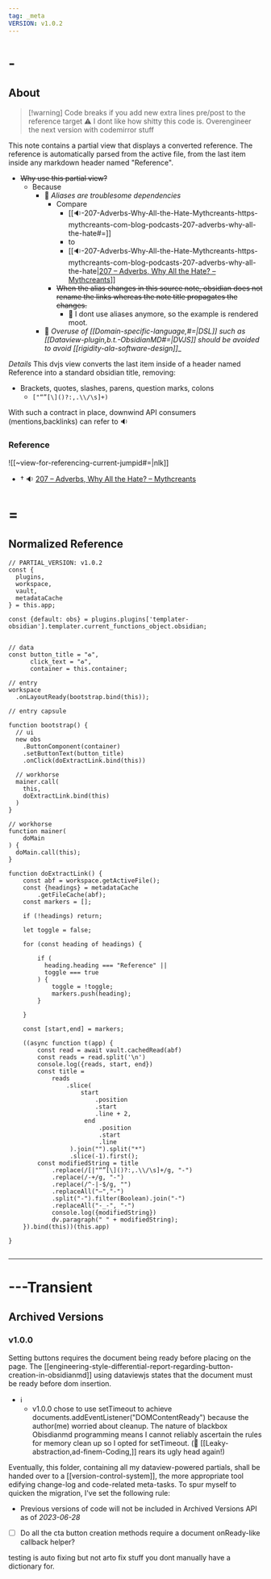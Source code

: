 ```yaml
---
tag: _meta
VERSION: v1.0.2
---
```


# -

## About
> [!warning] Code breaks if you add new extra lines pre/post to the reference target
> ⚠ I dont like how shitty this code is. Overengineer the next version with codemirror stuff

This note contains a partial view that displays a converted reference.
The reference is automatically parsed from the active file, from the last item inside any markdown header named "Reference".

- ~~Why use this partial view?~~
  - Because
    - 📁 _Aliases are troublesome dependencies_
      - Compare
        -  [[🔉-207-Adverbs-Why-All-the-Hate-Mythcreants-https-mythcreants-com-blog-podcasts-207-adverbs-why-all-the-hate#=]]
          -  to
        -  [[🔉-207-Adverbs-Why-All-the-Hate-Mythcreants-https-mythcreants-com-blog-podcasts-207-adverbs-why-all-the-hate|[207 – Adverbs, Why All the Hate? – Mythcreants](https://mythcreants.com/blog/podcasts/207-adverbs-why-all-the-hate/)]]
      - ~~When the alias changes in this source note, obsidian does not rename the links whereas the note title propagates the changes.~~
        - 🤔 I dont use aliases anymore, so the example is rendered moot. 
    - 📁 _Overuse of [[Domain-specific-language,#=|DSL]] such as [[Dataview-plugin,b.t.-ObsidianMD#=|DVJS]] should be avoided to avoid [[rigidity-ala-software-design]]__

_Details_
This dvjs view converts the last item inside of a header named Reference into a standard obsidian title, removing:

- Brackets, quotes, slashes, parens, question marks, colons
  - `["“”[\]()?:,.\\/\s]+)`

With such a contract in place, downwind API consumers (mentions,backlinks) can refer to 🔉

### Reference

![[~view-for-referencing-current-jumpid#=|nlk]]
- † 🔉 [207 – Adverbs, Why All the Hate? – Mythcreants](https://mythcreants.com/blog/podcasts/207-adverbs-why-all-the-hate/)

# =

## Normalized Reference

```dataviewjs
// PARTIAL_VERSION: v1.0.2
const {
  plugins, 
  workspace, 
  vault, 
  metadataCache
} = this.app;

const {default: obs} = plugins.plugins['templater-obsidian'].templater.current_functions_object.obsidian;


// data
const button_title = "♻",
      click_text = "♻",
      container = this.container;

// entry
workspace
  .onLayoutReady(bootstrap.bind(this));

// entry capsule

function bootstrap() {
  // ui
  new obs
    .ButtonComponent(container)
    .setButtonText(button_title)
    .onClick(doExtractLink.bind(this))

  // workhorse
  mainer.call(
    this,
    doExtractLink.bind(this)
  )
}

// workhorse
function mainer(
    doMain
) {
  doMain.call(this);
}

function doExtractLink() {
    const abf = workspace.getActiveFile();
    const {headings} = metadataCache
        .getFileCache(abf);
    const markers = [];
    
    if (!headings) return;
    
    let toggle = false;
    
    for (const heading of headings) {

        if (
          heading.heading === "Reference" || 
          toggle === true
        ) {
            toggle = !toggle;
            markers.push(heading);
        }

    }

    const [start,end] = markers;

    ((async function t(app) {
        const read = await vault.cachedRead(abf)
        const reads = read.split('\n')
        console.log({reads, start, end})
        const title =
            reads
                .slice(
                    start
                        .position
                        .start
                        .line + 2,
                     end
                         .position
                         .start
                         .line
                 ).join("").split("*")
                 .slice(-1).first();
        const modifiedString = title
            .replace(/[|"“”[\]()?:,.\\/\s]+/g, "-")
            .replace(/-+/g, "-")
            .replace(/^-|-$/g, "")
            .replaceAll("–","-")
            .split("-").filter(Boolean).join("-")
            .replaceAll("-_-", "-")
            console.log({modifiedString})
            dv.paragraph(" " + modifiedString);
    }).bind(this))(this.app)

}


```

---

# ---Transient

## Archived Versions

### v1.0.0

Setting buttons requires the document being ready before placing on the page. The [[engineering-style-differential-report-regarding-button-creation-in-obsidianmd]] using dataviewjs states that the document must be ready before dom insertion.

- ℹ
  - v1.0.0 chose to use setTimeout to achieve documents.addEventListener("DOMContentReady") because the author(me) worried about cleanup. The nature of blackbox Obisdianmd programming means I cannot reliably ascertain the rules for memory clean up so I opted for setTimeout. (🤔 [[Leaky-abstraction,ad-finem-Coding,]] rears its ugly head again!)

Eventually, this folder, containing all my dataview-powered partials, shall be handed over to a [[version-control-system]], the more appropriate tool edifying change-log and code-related meta-tasks. To spur myself to quicken the migration, I've set the following rule:

- Previous versions of code will not be included in Archived Versions API as of _2023-06-28_

* [ ] Do all the cta button creation methods require a document onReady-like callback helper?

testing is auto fixing but not arto fix stuff you dont manually have a dictionary for.
